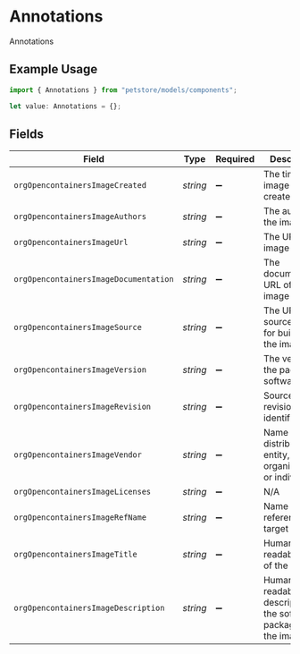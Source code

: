 # Annotations

Annotations

## Example Usage

```typescript
import { Annotations } from "petstore/models/components";

let value: Annotations = {};
```

## Fields

| Field                                                            | Type                                                             | Required                                                         | Description                                                      |
| ---------------------------------------------------------------- | ---------------------------------------------------------------- | ---------------------------------------------------------------- | ---------------------------------------------------------------- |
| `orgOpencontainersImageCreated`                                  | *string*                                                         | :heavy_minus_sign:                                               | The time the image was created                                   |
| `orgOpencontainersImageAuthors`                                  | *string*                                                         | :heavy_minus_sign:                                               | The authors of the image                                         |
| `orgOpencontainersImageUrl`                                      | *string*                                                         | :heavy_minus_sign:                                               | The URL of the image                                             |
| `orgOpencontainersImageDocumentation`                            | *string*                                                         | :heavy_minus_sign:                                               | The documentation URL of the image                               |
| `orgOpencontainersImageSource`                                   | *string*                                                         | :heavy_minus_sign:                                               | The URL to get source code for building the image                |
| `orgOpencontainersImageVersion`                                  | *string*                                                         | :heavy_minus_sign:                                               | The version of the packaged software                             |
| `orgOpencontainersImageRevision`                                 | *string*                                                         | :heavy_minus_sign:                                               | Source control revision identifier                               |
| `orgOpencontainersImageVendor`                                   | *string*                                                         | :heavy_minus_sign:                                               | Name of the distributing entity, organization or individual.     |
| `orgOpencontainersImageLicenses`                                 | *string*                                                         | :heavy_minus_sign:                                               | N/A                                                              |
| `orgOpencontainersImageRefName`                                  | *string*                                                         | :heavy_minus_sign:                                               | Name of the reference for a target                               |
| `orgOpencontainersImageTitle`                                    | *string*                                                         | :heavy_minus_sign:                                               | Human-readable title of the image                                |
| `orgOpencontainersImageDescription`                              | *string*                                                         | :heavy_minus_sign:                                               | Human-readable description of the software packaged in the image |